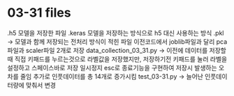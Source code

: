 # 03-31 files

.h5 모델을 저장한 파일
.keras 모델을 저장하는 방식으로 h5 대신 사용하는 방식
.pkl -> 모델과 함께 저장되는 전처리 방식이 적힌 파일 이전코드에서 joblib파일과 달리 pca파일과 scaler파일 2개로 저장
data_collection_03_31.py -> 이전에 데이터를 저장할때 직접 키패드를 누르는것으로 라벨값을 저장했지만, 저장하기전
키패드를 눌러 라벨을 설정하고 스페이스바로 저장 일시정지 esc로 종료기능을 구현하여 저장시 발생하는 오차를 줄임
추가로 인풋데이터를 총 14개로 증가시킴
test_03-31.py -> 늘어난 인풋데이터량에 맞춰서 변경
